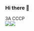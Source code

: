 ### Hi there 👋
ЗА СССР
<br>
[![](https://github.com/ruzaharsu/svoe/blob/main/Vk.png)](https://vk.com/id529848206)[![](https://github.com/ruzaharsu/svoe/blob/main/telegram.png)](https://t.me/AGENT_KGB_228)
<!--
**ruzaharsu/ruzaharsu** is a ✨ _special_ ✨ repository because its `README.md` (this file) appears on your GitHub profile.

Here are some ideas to get you started:

- 🔭 I’m currently working on ...
- 🌱 I’m currently learning ...
- 👯 I’m looking to collaborate on ...
- 🤔 I’m looking for help with ...
- 💬 Ask me about ...
- 📫 How to reach me: ...
- 😄 Pronouns: ...
- ⚡ Fun fact: ...
-->

